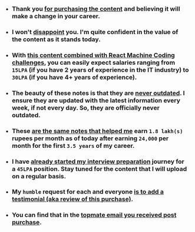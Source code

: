 - ### Thank you <ins>for purchasing the content</ins> and believing it will make a change in your career.
- ### I won't <ins>disappoint</ins> you. I'm quite confident in the value of the content as it stands today.
- ### With <ins>this content combined with React Machine Coding challenges</ins>, you can easily expect salaries ranging from `15LPA` (if you have 2 years of experience in the IT industry) to `30LPA` (if you have 4+ years of experience).
- ### The beauty of these notes is that they are <ins>never outdated</ins>. I ensure they are updated with the latest information every week, if not every day. So, they are officially never outdated.
- ### These <ins>are the same notes that helped me</ins> earn `1.8 lakh(s)` rupees per month as of today after earning `24,000` per month for the first `3.5 years` of my career.
- ### I have <ins>already started my interview preparation</ins> journey for a `45LPA` position. Stay tuned for the content that I will upload on a regular basis.
- ### My `humble` request for each and everyone <ins>is to add a testimonial (aka review of this purchase)</ins>. 
- ### You can find that in the <ins>topmate email you received post purchase</ins>.
